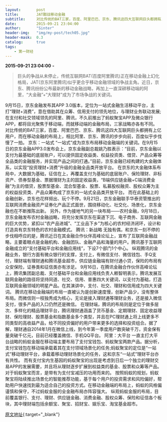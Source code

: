 ```yaml
---
layout:       post
title:        JAT酣战移动金融
subtitle:     对比传统的BAT三家，百度、阿里巴巴、京东、腾讯这四大互联网巨头都拥有上亿用户，而在移动金融的布局上，相比阿里、京东、腾讯的步步向前，百度似乎步伐慢了一拍。
date:         2015-09-21 23:04:00
author:       "Sinter"
header-img:   "img/my-post/tech05.jpg"
header-mask:  0.3
catalog:      true
tags:
    - 第一财经
---
```


**2015-09-21 23:04:00**  **-**

> 巨头的争战从未停止，传统互联网BAT(百度阿里腾讯)正在移动金融上幻化格局，JAT(京东阿里腾讯)似乎更合乎移动金融领域的争战主角。近日，京东、腾讯纷纷公布最新的移动金融战略，再加上一直深耕移动端的阿里，“大金融”+“大理财”成为了市场争战的关键词。

9月15日，京东金融发布其APP 3.0版本，定位为一站式金融生活移动平台，主打“理财+消费”，意在借助其在众筹、信用支付的领先地位，与理财业务联动发展;在支付和社交领域领先的阿里、腾讯，不久前推出了蚂蚁聚宝APP及微众银行APP，都将目光聚焦于移动端，而就移动端的金融布局，三家战略亦各有不同。
对比传统的BAT三家，百度、阿里巴巴、京东、腾讯这四大互联网巨头都拥有上亿用户，而在移动金融的布局上，相比阿里、京东、腾讯的步步向前，百度似乎步伐慢了一拍。
京东：一站式
“一站式”成为京东布局移动金融端的关键词。在9月15日的京东金融APP3.0发布会上，京东金融副总裁姚乃胜表示：“目前，京东金融以支付为最基础的底层账户，可以提供固定收益类、权益投资类、借贷、产品众筹等全品类的金融服务，并实现产品之间的打通。”目前，京东金融已经构建的大金融体系，以实现“投资理财+消费”升级的金融全品类开放平台。
在京东的大金融体系布局中，大数据为基础，征信在上，再覆盖支付为基础的底层账户、保险理财、非标资产、债券型基金、票据理财为主的固定收益类，“B端供应链金融+C端消费金融”为主的借贷，股票型基金、混合型基金、股票、私募股权融资、股权众筹为主的权益投资类、产品众筹构成了京东的一站式全品类开放平台。
而在此基础上的金融创新，京东也花样频出、玩个不停。9月21日，京东金融联手华泰资管推出的互联网消费金融资产证券化产品正式面世，围绕移动化、社交化、场景化，京东金融也在不断推陈出新。
另外，作为接地气的另一块布局——农村金融，9月18日，京东金融发布农村金融战略，将充分发挥京东在渠道下沉、电子商务、互联网金融的巨大优势，紧扣以“农产品进城”、“工业品下乡”为核心的农村经济闭环，设计和打造具有京东特色的农村金融模式。
腾讯：新战略
无独有偶，和京东一刻不停的步伐相呼应的是，腾讯近日在其金融合作伙伴高峰论坛上，宣布了互联网金融战略，主要着眼点是金融机构、金融团队、金融产品和海量的用户。腾讯基于互联网金融成立的“支付基础平台和金融应用线”，下设7个部门1个中心。
纵观腾讯的金融业务，银行方面有微众银行的支撑，支付上，有微信支付、微信钱包、手Q支付，理财端有理财通和腾讯基金超市，供应链金融端有财付通小贷，保险的布局有众安保险，证券类和征信类亦有涉足。
9月16日，在腾讯金融合作伙伴高峰论坛上，腾讯集团副总裁、支付基础平台和金融应用线负责人赖智明表示，腾讯发展互联网金融的路径将坚持同道、社交、信用、普惠四大关键词，以支付为基础，打造互联网金融领域的明星产品。在其演讲中，支付、社交、理财和信用成为四大关键词。
腾讯在移动金融端的布局一直被认为是创新速度慢，创新产品少，没有整体布局。而微信则一枝独秀成为核心，无论是接入理财通等理财业务，还是接入微信支付，很多产品的入口仍然还是微信。
在理财端，腾讯的布局则是定位于做多层次、多样化的精品理财平台，腾讯理财通涵盖了货币基金、定期理财、固定收益理财、保险理财、股票基金和指数基金多个类型，并且在PC理财通上将上线更多不同类型的高收益产品，给不同投资偏好的用户带来更多的选择和投资组合。据了解，理财通自2014年1月在微信上线，到今年第一季度用户数突破千万，资金保有量突破千亿元，目前已经覆盖微信、手机QQ平台。
阿里：大平台
一直主打大平台战略的蚂蚁金服在移动端主要布局了支付宝钱包、蚂蚁聚宝两款产品。据分析，支付宝钱包在移动端承载着其在支付领域场景化的任务;蚂蚁聚宝的定位是“一站式”移动理财平台，承载着移动理财场景化的任务，这和京东“一站式”理财平台亦有共性。
而有支付宝内生基因的蚂蚁聚宝的出现是考虑到日后一个独立的理财交易APP的发展需要，并且将从理财逐步扩展到权益类的基金、股票和众筹等产品。对于蚂蚁聚宝而言，是带有为支付宝减压的功用而来的。
按照蚂蚁的规划，蚂蚁聚宝将陆续推出场景化的智能推荐功能，基于每个用户的投资需求和风险偏好，帮助用户快速找到最为适合自己的投资方式。在移动金融端的布局上，蚂蚁的风格偏谨慎和保守，不过蚂蚁金服的全金融布局亦阵容强大。
纵观蚂蚁金服的布局，目前覆盖银行、支付、理财、供应链金融、消费金融、股权众筹、保险和征信各个板块，其中理财端包括余额宝、聚宝、招财宝、娱乐宝、淘宝基金超市。


[原文地址](http://www.yicai.com/news/4689017.html){:target="_blank"}


